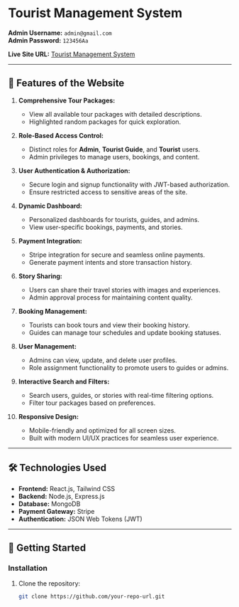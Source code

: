 # Tourist Management System  

**Admin Username:** `admin@gmail.com`  
**Admin Password:** `123456Aa`  

**Live Site URL:** [Tourist Management System](https://tourist-management-385fe.web.app/)  

---

## 🌟 Features of the Website  

1. **Comprehensive Tour Packages:**  
   - View all available tour packages with detailed descriptions.  
   - Highlighted random packages for quick exploration.  

2. **Role-Based Access Control:**  
   - Distinct roles for **Admin**, **Tourist Guide**, and **Tourist** users.  
   - Admin privileges to manage users, bookings, and content.  

3. **User Authentication & Authorization:**  
   - Secure login and signup functionality with JWT-based authorization.  
   - Ensure restricted access to sensitive areas of the site.  

4. **Dynamic Dashboard:**  
   - Personalized dashboards for tourists, guides, and admins.  
   - View user-specific bookings, payments, and stories.  

5. **Payment Integration:**  
   - Stripe integration for secure and seamless online payments.  
   - Generate payment intents and store transaction history.  

6. **Story Sharing:**  
   - Users can share their travel stories with images and experiences.  
   - Admin approval process for maintaining content quality.  

7. **Booking Management:**  
   - Tourists can book tours and view their booking history.  
   - Guides can manage tour schedules and update booking statuses.  

8. **User Management:**  
   - Admins can view, update, and delete user profiles.  
   - Role assignment functionality to promote users to guides or admins.  

9. **Interactive Search and Filters:**  
   - Search users, guides, or stories with real-time filtering options.  
   - Filter tour packages based on preferences.  

10. **Responsive Design:**  
    - Mobile-friendly and optimized for all screen sizes.  
    - Built with modern UI/UX practices for seamless user experience.  

---

## 🛠️ Technologies Used  

- **Frontend:** React.js, Tailwind CSS  
- **Backend:** Node.js, Express.js  
- **Database:** MongoDB  
- **Payment Gateway:** Stripe  
- **Authentication:** JSON Web Tokens (JWT)  

---

## 🚀 Getting Started  

### Installation  
1. Clone the repository:  
   ```bash
   git clone https://github.com/your-repo-url.git
